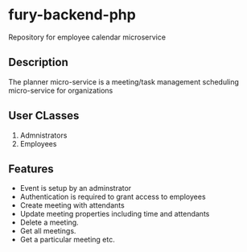 # fury-backend-php
Repository for employee calendar microservice

## Description
The planner micro-service is a meeting/task management scheduling micro-service for organizations

## User CLasses
1. Admnistrators
2. Employees

## Features
* Event is setup by an adminstrator
* Authentication is required to grant access to employees
* Create meeting with attendants
* Update meeting properties including time and attendants
* Delete a meeting.
* Get all meetings.
* Get a particular meeting etc.


